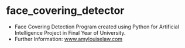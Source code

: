 # face_covering_detector
* Face Covering Detection Program created using Python for Artificial Intelligence Project in Final Year of University.
* Further Information: www.amylouiselaw.com
